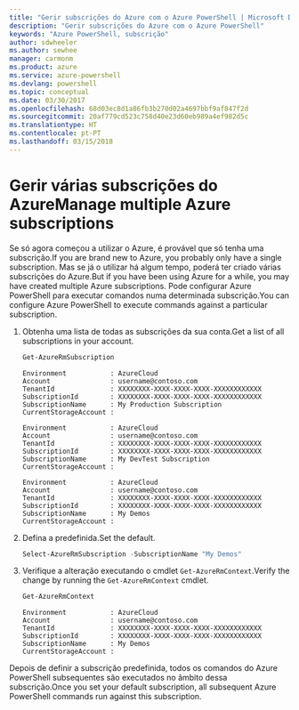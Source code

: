 ```yaml
---
title: "Gerir subscrições do Azure com o Azure PowerShell | Microsoft Docs"
description: "Gerir subscrições do Azure com o Azure PowerShell"
keywords: "Azure PowerShell, subscrição"
author: sdwheeler
ms.author: sewhee
manager: carmonm
ms.product: azure
ms.service: azure-powershell
ms.devlang: powershell
ms.topic: conceptual
ms.date: 03/30/2017
ms.openlocfilehash: 68d03ec8d1a86fb3b270d02a4697bbf9af847f2d
ms.sourcegitcommit: 20af779cd523c758d40e23d60eb989a4ef982d5c
ms.translationtype: HT
ms.contentlocale: pt-PT
ms.lasthandoff: 03/15/2018
---
```

# <a name="manage-multiple-azure-subscriptions"></a><span data-ttu-id="fc625-104">Gerir várias subscrições do Azure</span><span class="sxs-lookup"><span data-stu-id="fc625-104">Manage multiple Azure subscriptions</span></span>

<span data-ttu-id="fc625-105">Se só agora começou a utilizar o Azure, é provável que só tenha uma subscrição.</span><span class="sxs-lookup"><span data-stu-id="fc625-105">If you are brand new to Azure, you probably only have a single subscription.</span></span> <span data-ttu-id="fc625-106">Mas se já o utilizar há algum tempo, poderá ter criado várias subscrições do Azure.</span><span class="sxs-lookup"><span data-stu-id="fc625-106">But if you have been using Azure for a while, you may have created multiple Azure subscriptions.</span></span> <span data-ttu-id="fc625-107">Pode configurar Azure PowerShell para executar comandos numa determinada subscrição.</span><span class="sxs-lookup"><span data-stu-id="fc625-107">You can configure Azure PowerShell to execute commands against a particular subscription.</span></span>

1. <span data-ttu-id="fc625-108">Obtenha uma lista de todas as subscrições da sua conta.</span><span class="sxs-lookup"><span data-stu-id="fc625-108">Get a list of all subscriptions in your account.</span></span>

    ```powershell
    Get-AzureRmSubscription
    ```

    ```
    Environment           : AzureCloud
    Account               : username@contoso.com
    TenantId              : XXXXXXXX-XXXX-XXXX-XXXX-XXXXXXXXXXXX
    SubscriptionId        : XXXXXXXX-XXXX-XXXX-XXXX-XXXXXXXXXXXX
    SubscriptionName      : My Production Subscription
    CurrentStorageAccount :

    Environment           : AzureCloud
    Account               : username@contoso.com
    TenantId              : XXXXXXXX-XXXX-XXXX-XXXX-XXXXXXXXXXXX
    SubscriptionId        : XXXXXXXX-XXXX-XXXX-XXXX-XXXXXXXXXXXX
    SubscriptionName      : My DevTest Subscription
    CurrentStorageAccount :

    Environment           : AzureCloud
    Account               : username@contoso.com
    TenantId              : XXXXXXXX-XXXX-XXXX-XXXX-XXXXXXXXXXXX
    SubscriptionId        : XXXXXXXX-XXXX-XXXX-XXXX-XXXXXXXXXXXX
    SubscriptionName      : My Demos
    CurrentStorageAccount :
    ```

2. <span data-ttu-id="fc625-109">Defina a predefinida.</span><span class="sxs-lookup"><span data-stu-id="fc625-109">Set the default.</span></span>

    ```powershell
    Select-AzureRmSubscription -SubscriptionName "My Demos"
    ```

3. <span data-ttu-id="fc625-110">Verifique a alteração executando o cmdlet `Get-AzureRmContext`.</span><span class="sxs-lookup"><span data-stu-id="fc625-110">Verify the change by running the `Get-AzureRmContext` cmdlet.</span></span>

    ```powershell
    Get-AzureRmContext
    ```

    ```
    Environment           : AzureCloud
    Account               : username@contoso.com
    TenantId              : XXXXXXXX-XXXX-XXXX-XXXX-XXXXXXXXXXXX
    SubscriptionId        : XXXXXXXX-XXXX-XXXX-XXXX-XXXXXXXXXXXX
    SubscriptionName      : My Demos
    CurrentStorageAccount :
    ```

<span data-ttu-id="fc625-111">Depois de definir a subscrição predefinida, todos os comandos do Azure PowerShell subsequentes são executados no âmbito dessa subscrição.</span><span class="sxs-lookup"><span data-stu-id="fc625-111">Once you set your default subscription, all subsequent Azure PowerShell commands run against this subscription.</span></span>
